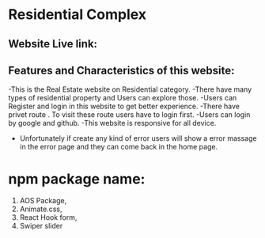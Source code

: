 # Residential Complex

## Website Live link:  

## Features and Characteristics of this website:

-This is the Real Estate website on Residential category.
-There have many types of residential property and Users can explore those.
-Users can Register and login in this website to get better experience.
-There have privet route . To visit these route users have to login first.
-Users can login by google and github.
-This website is responsive for all device.
- Unfortunately if create any kind of error users will show a error massage in the error page    and they can come back in the home page.



# npm package name:

1. AOS Package,
2. Animate.css,
3. React Hook form,
4. Swiper slider



